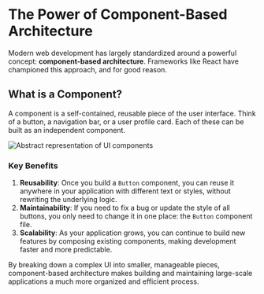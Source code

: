 # The Power of Component-Based Architecture

Modern web development has largely standardized around a powerful concept: **component-based architecture**. Frameworks like React have championed this approach, and for good reason.

## What is a Component?

A component is a self-contained, reusable piece of the user interface. Think of a button, a navigation bar, or a user profile card. Each of these can be built as an independent component.

![Abstract representation of UI components](https://placehold.co/600x400/222222/FFF?text=Components)

### Key Benefits

1.  **Reusability**: Once you build a `Button` component, you can reuse it anywhere in your application with different text or styles, without rewriting the underlying logic.
2.  **Maintainability**: If you need to fix a bug or update the style of all buttons, you only need to change it in one place: the `Button` component file.
3.  **Scalability**: As your application grows, you can continue to build new features by composing existing components, making development faster and more predictable.

By breaking down a complex UI into smaller, manageable pieces, component-based architecture makes building and maintaining large-scale applications a much more organized and efficient process.
